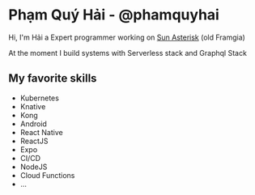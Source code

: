 # Phạm Quý Hải - @phamquyhai

Hi, I'm Hải a Expert programmer working on [Sun Asterisk](https://sun-asterisk.com) (old Framgia)

At the moment I build systems with Serverless stack and Graphql Stack 

## My favorite skills

- Kubernetes
- Knative 
- Kong 
- Android
- React Native
- ReactJS
- Expo 
- CI/CD
- NodeJS
- Cloud Functions
- ... 

<!--

Here are some ideas to get you started:

- 🔭 I’m currently working on ...
- 🌱 I’m currently learning ...
- 👯 I’m looking to collaborate on ...
- 🤔 I’m looking for help with ...
- 💬 Ask me about ...
- 📫 How to reach me: ...
- 😄 Pronouns: ...
- ⚡ Fun fact: ...
-->
